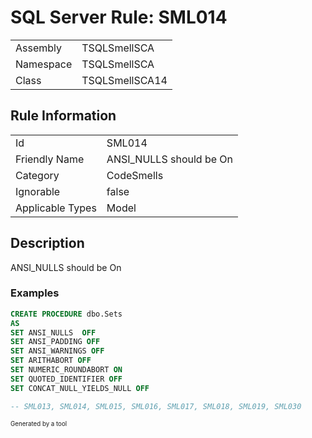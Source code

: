 ﻿# SQL Server Rule: SML014
  
|    |    |
|----|----|
| Assembly | TSQLSmellSCA |
| Namespace | TSQLSmellSCA |
| Class | TSQLSmellSCA14 |
  
## Rule Information
  
|    |    |
|----|----|
| Id | SML014 |
| Friendly Name | ANSI_NULLS should be On |
| Category | CodeSmells |
| Ignorable | false |
| Applicable Types | Model  |
  
## Description
  
ANSI_NULLS should be On
  
### Examples
  
```sql
CREATE PROCEDURE dbo.Sets
AS
SET ANSI_NULLS  OFF
SET ANSI_PADDING OFF
SET ANSI_WARNINGS OFF
SET ARITHABORT OFF
SET NUMERIC_ROUNDABORT ON
SET QUOTED_IDENTIFIER OFF
SET CONCAT_NULL_YIELDS_NULL OFF

-- SML013, SML014, SML015, SML016, SML017, SML018, SML019, SML030
```
  
<sub><sup>Generated by a tool</sup></sub>
